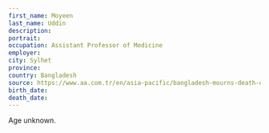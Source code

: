 ```yaml
---
first_name: Moyeen
last_name: Uddin
description: 
portrait: 
occupation: Assistant Professor of Medicine
employer: 
city: Sylhet
province: 
country: Bangladesh
source: https://www.aa.com.tr/en/asia-pacific/bangladesh-mourns-death-of-1st-doctor-from-coronavirus/1806007
birth_date: 
death_date: 
---
```


Age unknown.